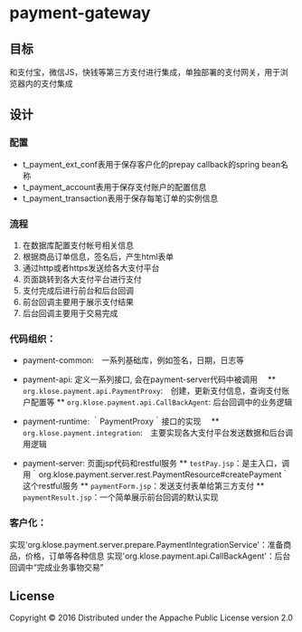 # payment-gateway
## 目标
和支付宝，微信JS，快钱等第三方支付进行集成，单独部署的支付网关，用于浏览器内的支付集成

## 设计

### 配置
* t_payment_ext_conf表用于保存客户化的prepay callback的spring bean名称
* t_payment_account表用于保存支付账户的配置信息
* t_payment_transaction表用于保存每笔订单的实例信息

### 流程
1. 在数据库配置支付帐号相关信息
2. 根据商品订单信息，签名后，产生html表单
3. 通过http或者https发送给各大支付平台
4. 页面跳转到各大支付平台进行支付
5. 支付完成后进行前台和后台回调
6. 前台回调主要用于展示支付结果
7. 后台回调主要用于交易完成

### 代码组织：
* payment-common:　一系列基础库，例如签名，日期，日志等

* payment-api: 定义一系列接口, 会在payment-server代码中被调用　
** `org.klose.payment.api.PaymentProxy`:　创建，更新支付信息，查询支付账户配置等
** `org.klose.payment.api.CallBackAgent`: 后台回调中的业务逻辑

* payment-runtime: ｀PaymentProxy｀接口的实现　
** `org.klose.payment.integration`:　主要实现各大支付平台发送数据和后台调用逻辑

* payment-server: 页面jsp代码和restful服务
** `testPay.jsp`：是主入口，调用｀org.klose.payment.server.rest.PaymentResource#createPayment｀这个restful服务
** `paymentForm.jsp`：发送支付表单给第三方支付
** `paymentResult.jsp`：一个简单展示前台回调的默认实现


### 客户化：

实现'org.klose.payment.server.prepare.PaymentIntegrationService'：准备商品，价格，订单等各种信息
实现'org.klose.payment.api.CallBackAgent'：后台回调中“完成业务事物交易”


## License
Copyright ©  2016 
Distributed under the Appache Public License version 2.0
